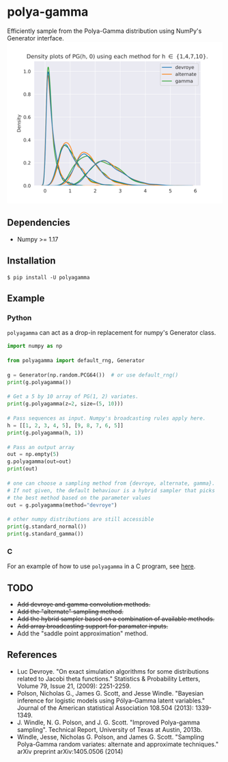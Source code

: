 # polya-gamma
Efficiently sample from the Polya-Gamma distribution using NumPy's Generator interface.
![densities](./scripts/densities.svg)

## Dependencies
- Numpy >= 1.17 


## Installation
```shell
$ pip install -U polyagamma
```


## Example

### Python

`polyagamma` can act as a drop-in replacement for numpy's Generator class.
```python
import numpy as np

from polyagamma import default_rng, Generator

g = Generator(np.random.PCG64())  # or use default_rng()
print(g.polyagamma())

# Get a 5 by 10 array of PG(1, 2) variates.
print(g.polyagamma(z=2, size=(5, 10)))

# Pass sequences as input. Numpy's broadcasting rules apply here.
h = [[1, 2, 3, 4, 5], [9, 8, 7, 6, 5]]
print(g.polyagamma(h, 1))

# Pass an output array
out = np.empty(5)
g.polyagamma(out=out)
print(out)

# one can choose a sampling method from {devroye, alternate, gamma}.
# If not given, the default behaviour is a hybrid sampler that picks
# the best method based on the parameter values
out = g.polyagamma(method="devroye")

# other numpy distributions are still accessible
print(g.standard_normal())
print(g.standard_gamma())
```
### C
For an example of how to use `polyagamma` in a C program, see [here][1].


## TODO
- ~~Add devroye and gamma convolution methods.~~
- ~~Add the "alternate" sampling method.~~
- ~~Add the hybrid sampler based on a combination of available methods.~~
- ~~Add array broadcasting support for paramater inputs.~~
- Add the "saddle point approximation" method.


## References
- Luc Devroye. "On exact simulation algorithms for some distributions related to Jacobi theta functions." Statistics & Probability Letters, Volume 79, Issue 21, (2009): 2251-2259.
- Polson, Nicholas G., James G. Scott, and Jesse Windle. "Bayesian inference for logistic models using Pólya–Gamma latent variables." Journal of the American statistical Association 108.504 (2013): 1339-1349.
- J. Windle, N. G. Polson, and J. G. Scott. "Improved Polya-gamma sampling". Technical Report, University of Texas at Austin, 2013b.
- Windle, Jesse, Nicholas G. Polson, and James G. Scott. "Sampling Polya-Gamma random variates: alternate and approximate techniques." arXiv preprint arXiv:1405.0506 (2014)


[1]: ./examples/c_polyagamma.c
